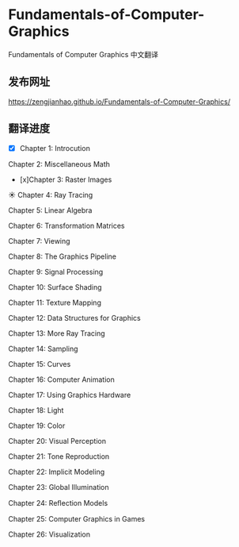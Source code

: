 # Fundamentals-of-Computer-Graphics

Fundamentals of Computer Graphics 中文翻译

## 发布网址

https://zengjianhao.github.io/Fundamentals-of-Computer-Graphics/

## 翻译进度

- [x] Chapter 1: Introcution

Chapter 2: Miscellaneous Math

- [x]Chapter 3: Raster Images

:sunny: Chapter 4: Ray Tracing

Chapter 5: Linear Algebra

Chapter 6: Transformation Matrices

Chapter 7: Viewing

Chapter 8: The Graphics Pipeline

Chapter 9: Signal Processing

Chapter 10: Surface Shading

Chapter 11: Texture Mapping

Chapter 12: Data Structures for Graphics

Chapter 13: More Ray Tracing

Chapter 14: Sampling

Chapter 15: Curves

Chapter 16: Computer Animation

Chapter 17: Using Graphics Hardware

Chapter 18: Light

Chapter 19: Color

Chapter 20: Visual Perception

Chapter 21: Tone Reproduction

Chapter 22: Implicit Modeling

Chapter 23: Global Illumination

Chapter 24: Reﬂection Models

Chapter 25: Computer Graphics in Games

Chapter 26: Visualization
